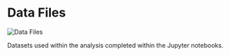 # Data Files

![Data Files](https://wl-portfolio.s3.eu-west-2.amazonaws.com/images/data_files.png)

Datasets used within the analysis completed within the Jupyter notebooks.
